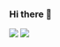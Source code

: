 ### Hi there 👋



<img src="https://img.shields.io/badge/AWS-orange?style=flat-square&logo=Amazon AWS&logoColor=232F3E"/>
<img src="https://img.shields.io/badge/JavaScript-FFB71B?style=flat-square&logo=JavaScript AWS&logoColor=F7DF1E"/>
<!--
**NoahShin/NoahShin** is a ✨ _special_ ✨ repository because its `README.md` (this file) appears on your GitHub profile.

Here are some ideas to get you started:

- 🔭 I’m currently working on ...
- 🌱 I’m currently learning ...
- 👯 I’m looking to collaborate on ...
- 🤔 I’m looking for help with ...
- 💬 Ask me about ...
- 📫 How to reach me: ...
- 😄 Pronouns: ...
- ⚡ Fun fact: ...
-->
